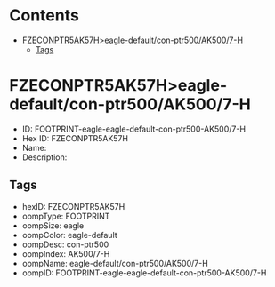 



Contents
========

* [FZECONPTR5AK57H>eagle-default/con-ptr500/AK500/7-H](#fzeconptr5ak57heagle-defaultcon-ptr500ak5007-h)
	* [Tags](#tags)

# FZECONPTR5AK57H>eagle-default/con-ptr500/AK500/7-H

- ID: FOOTPRINT-eagle-eagle-default-con-ptr500-AK500/7-H
- Hex ID: FZECONPTR5AK57H
- Name: 
- Description: 

## Tags

- hexID: FZECONPTR5AK57H
- oompType: FOOTPRINT
- oompSize: eagle
- oompColor: eagle-default
- oompDesc: con-ptr500
- oompIndex: AK500/7-H
- oompName: eagle-default/con-ptr500/AK500/7-H
- oompID: FOOTPRINT-eagle-eagle-default-con-ptr500-AK500/7-H
